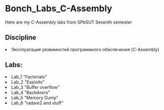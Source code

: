 # Bonch_Labs_C-Assembly

Here are my C-Assembly labs from SPbSUT Seventh semester

## Discipline 
<li>Эксплуатация уязвимостей программного обеспечения	(C-Assembly)
<h2>Labs:</h2>
<li>Lab_1 "Factorials"</li>
<li>Lab_2 "Exploits"</li>
<li>Lab_3 "Buffer overflow"</li>
<li>Lab_4 "Backdoors"</li>
<li>Lab_5 "Memory Dump"</li>
<li>Lab_6 "radare2 and stuff"</li>
